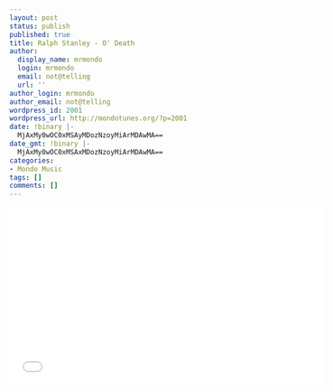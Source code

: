 ```yaml
---
layout: post
status: publish
published: true
title: Ralph Stanley - O' Death
author:
  display_name: mrmondo
  login: mrmondo
  email: not@telling
  url: ''
author_login: mrmondo
author_email: not@telling
wordpress_id: 2001
wordpress_url: http://mondotunes.org/?p=2001
date: !binary |-
  MjAxMy0wOC0xMSAyMDozNzoyMiArMDAwMA==
date_gmt: !binary |-
  MjAxMy0wOC0xMSAxMDozNzoyMiArMDAwMA==
categories:
- Mondo Music
tags: []
comments: []
---
```

<iframe width="560" height="315" src="//www.youtube.com/embed/If1yxmaJ14M&feature=player_embedded" frameborder="0"> </iframe>
